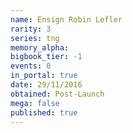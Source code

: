 ```yaml
---
name: Ensign Robin Lefler
rarity: 3
series: tng
memory_alpha:
bigbook_tier: -1
events: 0
in_portal: true
date: 29/11/2016
obtained: Post-Launch
mega: false
published: true
---
```



